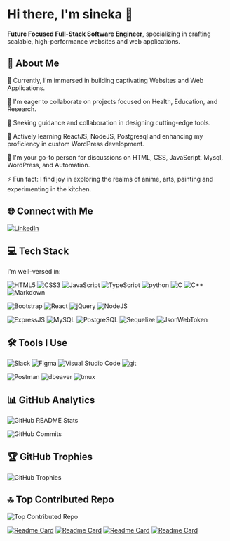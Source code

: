 # Hi there, I'm sineka 👋

**Future Focused Full-Stack Software Engineer**, specializing in crafting scalable, high-performance websites and web applications.

## 💫 About Me

🔭 Currently, I'm immersed in building captivating Websites and Web Applications.

👯 I'm eager to collaborate on projects focused on Health, Education, and Research.

🤝 Seeking guidance and collaboration in designing cutting-edge tools.

🌱 Actively learning ReactJS, NodeJS, Postgresql and enhancing my proficiency in custom WordPress development.

💬 I'm your go-to person for discussions on HTML, CSS, JavaScript, Mysql, WordPress, and Automation.

⚡ Fun fact: I find joy in exploring the realms of anime, arts, painting and experimenting in the kitchen.

## 🌐 Connect with Me

[![LinkedIn](https://img.shields.io/badge/linkedin-%230077B5.svg?style=for-the-badge&logo=linkedin&logoColor=white)]([https://linkedin.com/in/sinekaRamu](https://www.linkedin.com/in/sineka-ramamoorthy-337943221/)) 
<!--
[![Twitter](https://img.shields.io/badge/Twitter-%231DA1F2.svg?style=for-the-badge&logo=Twitter&logoColor=white)](https://twitter.com/sinekaRamu) 
[![Instagram](https://img.shields.io/badge/Instagram-%23E4405F.svg?style=for-the-badge&logo=Instagram&logoColor=white)](https://instagram.com/sinekaRamu)
[![Stack Overflow](https://img.shields.io/badge/-Stackoverflow-FE7A16?style=for-the-badge&logo=stack-overflow&logoColor=white)](https://stackoverflow.com/users/11249940)
[![Discord](https://img.shields.io/badge/Discord-%235865F2.svg?style=for-the-badge&logo=discord&logoColor=white)](https://discordapp.com/users/890596597610737774) 
[![YouTube](https://img.shields.io/badge/YouTube-%23FF0000.svg?style=for-the-badge&logo=YouTube&logoColor=white)](https://youtube.com/@sinekaRamu)
-->
## 💻 Tech Stack

I'm well-versed in:

![HTML5](https://img.shields.io/badge/html5-%23E34F26.svg?style=for-the-badge&logo=html5&logoColor=white) 
![CSS3](https://img.shields.io/badge/css3-%231572B6.svg?style=for-the-badge&logo=css3&logoColor=white) 
![JavaScript](https://img.shields.io/badge/javascript-%23323330.svg?style=for-the-badge&logo=javascript&logoColor=%23F7DF1E) 
![TypeScript](https://img.shields.io/badge/TypeScript-007ACC?style=for-the-badge&logo=typescript&logoColor=white)
![python](https://img.shields.io/badge/Python-3776AB?style=for-the-badge&logo=python&logoColor=white)
![C](https://img.shields.io/badge/C-00599C?style=for-the-badge&logo=c&logoColor=white)
![C++](https://img.shields.io/badge/C%2B%2B-00599C?style=for-the-badge&logo=c%2B%2B&logoColor=white)
![Markdown](https://img.shields.io/badge/markdown-%23000000.svg?style=for-the-badge&logo=markdown&logoColor=white) 
<!--
![WordPress](https://img.shields.io/badge/WordPress-%23117AC9.svg?style=for-the-badge&logo=WordPress&logoColor=white) 
![Shopify](https://img.shields.io/badge/Shopify-%234ea94b.svg?style=for-the-badge&logo=shopify&logoColor=white) 
![PHP](https://img.shields.io/badge/php-%23777BB4.svg?style=for-the-badge&logo=php&logoColor=white)
![Next JS](https://img.shields.io/badge/Next-black?style=for-the-badge&logo=next.js&logoColor=white)
![MongoDB](https://img.shields.io/badge/MongoDB-%234ea94b.svg?style=for-the-badge&logo=mongodb&logoColor=white)
![MicrosoftSQLServer](https://img.shields.io/badge/Microsoft%20SQL%20Sever-CC2927?style=for-the-badge&logo=microsoft%20sql%20server&logoColor=white) 
-->
![Bootstrap](https://img.shields.io/badge/bootstrap-%23563D7C.svg?style=for-the-badge&logo=bootstrap&logoColor=white) 
![React](https://img.shields.io/badge/react-%2320232a.svg?style=for-the-badge&logo=react&logoColor=%2361DAFB)
![jQuery](https://img.shields.io/badge/jQuery-0769AD?style=for-the-badge&logo=jquery&logoColor=white)
![NodeJS](https://img.shields.io/badge/node.js-6DA55F?style=for-the-badge&logo=node.js&logoColor=white) 

![ExpressJS](https://img.shields.io/badge/Express.js-404D59?style=for-the-badge)
![MySQL](https://img.shields.io/badge/mysql-%2300f.svg?style=for-the-badge&logo=mysql&logoColor=white) 
![PostgreSQL](https://img.shields.io/badge/PostgreSQL-316192?style=for-the-badge&logo=postgresql&logoColor=white)
![Sequelize](https://img.shields.io/badge/sequelize-323330?style=for-the-badge&logo=sequelize&logoColor=blue)
![JsonWebToken](https://img.shields.io/badge/json%20web%20tokens-323330?style=for-the-badge&logo=json-web-tokens&logoColor=pink)

## 🛠️ Tools I Use

<!--[Adobe XD](https://img.shields.io/badge/Adobe%20XD-470137?style=for-the-badge&logo=Adobe%20XD&logoColor=#FF61F6)
![Adobe Photoshop](https://img.shields.io/badge/adobephotoshop-%2331A8FF.svg?style=for-the-badge&logo=adobephotoshop&logoColor=white) ![Trello](https://img.shields.io/badge/Trello-%23026AA7.svg?style=for-the-badge&logo=Trello&logoColor=white)
![Notion](https://img.shields.io/badge/Notion-%23000000.svg?style=for-the-badge&logo=notion&logoColor=white) 
![Jira](https://img.shields.io/badge/jira-%230A0FFF.svg?style=for-the-badge&logo=jira&logoColor=white)
-->
![Slack](https://img.shields.io/badge/Slack-4A154B?style=for-the-badge&logo=slack&logoColor=white) 
![Figma](https://img.shields.io/badge/figma-%23F24E1E.svg?style=for-the-badge&logo=figma&logoColor=white)
![Visual Studio Code](https://img.shields.io/badge/Visual%20Studio%20Code-0078d7.svg?style=for-the-badge&logo=visual-studio-code&logoColor=white) 
![git](https://img.shields.io/badge/GIT-E44C30?style=for-the-badge&logo=git&logoColor=white)

![Postman](https://img.shields.io/badge/Postman-FF6C37?style=for-the-badge&logo=postman&logoColor=white)
![dbeaver](https://img.shields.io/badge/DBeaver-06c?style=for-the-badge&logo=dbeaver&logoColor=white)
![tmux](https://img.shields.io/badge/tmux-1BB91F?style=for-the-badge&logo=tmux&logoColor=white)

## 📊 GitHub Analytics

![GitHub README Stats](https://github-readme-stats.vercel.app/api?username=sinekaRamu&theme=dark&show_icons=true&hide_border=false&include_all_commits=true)

<!--[GitHub Streaks Stats](https://github-readme-streak-stats.herokuapp.com/?user=sinekaRamu&theme=dark&hide_border=false)-->

![GitHub Commits](https://github-readme-stats.vercel.app/api/top-langs/?username=sinekaRamu&theme=dark&hide_border=false&include_all_commits=true&count_private=true&layout=compact)

## 🏆 GitHub Trophies

![GitHub Trophies](https://github-profile-trophy.vercel.app/?username=sinekaRamu&theme=radical&no-frame=false&no-bg=true&margin-w=4)

## 🔝 Top Contributed Repo

![Top Contributed Repo](https://github-contributor-stats.vercel.app/api?username=sinekaRamu&limit=5&theme=dark&combine_all_yearly_contributions=true)

[![Readme Card](https://github-readme-stats.vercel.app/api/pin/?username=sinekaRamu&repo=github-readme-stats)](https://github.com/sinekaRamu/express-biblio-api)
[![Readme Card](https://github-readme-stats.vercel.app/api/pin/?username=sinekaRamu&repo=github-readme-stats)](https://github.com/sinekaRamu/drello-app)
[![Readme Card](https://github-readme-stats.vercel.app/api/pin/?username=sinekaRamu&repo=github-readme-stats)](https://github.com/sinekaRamu/myImdb-api)
[![Readme Card](https://github-readme-stats.vercel.app/api/pin/?username=sinekaRamu&repo=github-readme-stats)](https://github.com/sinekaRamu/my-imdb)
